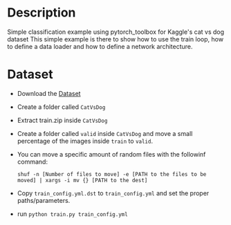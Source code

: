 # Description
Simple classification example using pytorch_toolbox for Kaggle's cat vs dog dataset
This simple example is there to show how to use the train loop, how to define a data loader and how
to define a network architecture.

# Dataset
- Download the [Dataset](https://www.kaggle.com/c/dogs-vs-cats/download/train.zip)
- Create a folder called `CatVsDog`
- Extract train.zip inside `CatVsDog`
- Create a folder called `valid` inside `CatVsDog` and move a small percentage of the images inside `train` to `valid`. 
 - You can move a specific amount of random files with the followinf command: 
 
   ``` shuf -n [Number of files to move] -e [PATH to the files to be moved] | xargs -i mv {} [PATH to the dest] ``` 
- Copy `train_config.yml.dst` to `train_config.yml` and set the proper paths/parameters.
- run ``` python train.py train_config.yml ```
